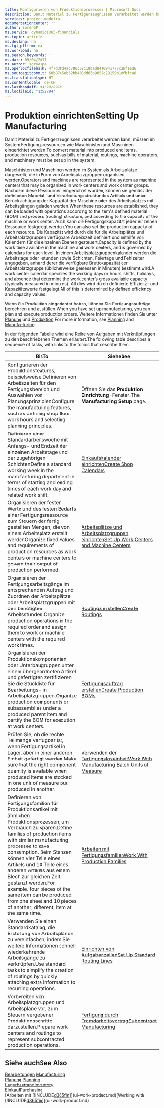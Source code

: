 ```yaml
---
title: Konfigurieren von Produktionsprozessen | Microsoft Docs
description: Damit Material zu Fertigerzeugnissen verarbeitet werden kann, müssen im System Fertigungsressourcen wie Maschinisten und Maschinen eingerichtet werden.
services: project-madeira
documentationcenter: ''
author: SorenGP
ms.service: dynamics365-financials
ms.topic: article
ms.devlang: na
ms.tgt_pltfrm: na
ms.workload: na
ms.search.keywords: ''
ms.date: 09/04/2017
ms.author: sgroespe
ms.openlocfilehash: 4f7d38d4ac786c58c19bad8480941777c2bf1ed6
ms.sourcegitcommit: 60b87e5eb32bb408dd65b9855c29159b1dfbfca8
ms.translationtype: HT
ms.contentlocale: de-CH
ms.lasthandoff: 04/29/2019
ms.locfileid: "1252794"
---
```

# <a name="setting-up-manufacturing"></a><span data-ttu-id="d0e5e-103">Produktion einrichten</span><span class="sxs-lookup"><span data-stu-id="d0e5e-103">Setting Up Manufacturing</span></span>
<span data-ttu-id="d0e5e-104">Damit Material zu Fertigerzeugnissen verarbeitet werden kann, müssen im System Fertigungsressourcen wie Maschinisten und Maschinen eingerichtet werden.</span><span class="sxs-lookup"><span data-stu-id="d0e5e-104">To convert material into produced end items, production resources, such as bills of material, routings, machine operators, and machinery must be set up in the system.</span></span>

<span data-ttu-id="d0e5e-105">Maschinisten und Maschinen werden im System als Arbeitsplätze dargestellt, die in Form von Arbeitsplatzgruppen organisiert werden.</span><span class="sxs-lookup"><span data-stu-id="d0e5e-105">Operators and machines are represented in the system as machine centers that may be organized in work centers and work center groups.</span></span> <span data-ttu-id="d0e5e-106">Nachdem diese Ressourcen eingerichtet wurden, können sie gemäss der definierten  Material- und Verarbeitungsstruktur des Artikels und unter Berücksichtigung der Kapazität der Maschine oder des Arbeitsplatzes mit Arbeitsgängen geladen werden.</span><span class="sxs-lookup"><span data-stu-id="d0e5e-106">When these resources are established, they can be loaded with operations according to the item's defined material (BOM) and process (routing) structure, and according to the capacity of the machine or work center.</span></span> <span data-ttu-id="d0e5e-107">Auch kann die Fertigungskapazität jeder einzelnen Ressource festgelegt werden.</span><span class="sxs-lookup"><span data-stu-id="d0e5e-107">You can also set the production capacity of each resource.</span></span> <span data-ttu-id="d0e5e-108">Die Kapazität wird durch die für die Arbeitsplätze und Arbeitsplatzgruppen verfügbare Arbeitszeit definiert und mithilfe von Kalendern für die einzelnen Ebenen gesteuert.</span><span class="sxs-lookup"><span data-stu-id="d0e5e-108">Capacity is defined by the work time available in the machine and work centers, and is governed by calendars for each level.</span></span> <span data-ttu-id="d0e5e-109">In einem Arbeitsplatzgruppenkalender werden die Arbeitstage oder -stunden sowie Schichten, Feiertage und Fehlzeiten angegeben, anhand derer die verfügbare Bruttokapazität der Arbeitsplatzgruppe (üblicherweise gemessen in Minuten) bestimmt wird.</span><span class="sxs-lookup"><span data-stu-id="d0e5e-109">A work center calendar specifies the working days or hours, shifts, holidays, and absence that determine the work center’s gross available capacity (typically measured in minutes).</span></span> <span data-ttu-id="d0e5e-110">All dies wird durch definierte Effizienz- und Kapazitätswerte festgelegt.</span><span class="sxs-lookup"><span data-stu-id="d0e5e-110">All of this is determined by defined efficiency and capacity values.</span></span>  

<span data-ttu-id="d0e5e-111">Wenn Sie Produktion eingerichtet haben, können Sie Fertigungsaufträge berechnen und ausfüllen.</span><span class="sxs-lookup"><span data-stu-id="d0e5e-111">When you have set up manufacturing, you can plan and execute production orders.</span></span> <span data-ttu-id="d0e5e-112">Weitere Informationen finden Sie unter [Planung](production-planning.md) und [Produktion](production-manage-manufacturing.md).</span><span class="sxs-lookup"><span data-stu-id="d0e5e-112">For more information, see [Planning](production-planning.md) and [Manufacturing](production-manage-manufacturing.md).</span></span>  

 <span data-ttu-id="d0e5e-113">In der folgenden Tabelle wird eine Reihe von Aufgaben mit Verknüpfungen zu den beschriebenen Themen erläutert.</span><span class="sxs-lookup"><span data-stu-id="d0e5e-113">The following table describes a sequence of tasks, with links to the topics that describe them.</span></span>   

|<span data-ttu-id="d0e5e-114">**Bis**</span><span class="sxs-lookup"><span data-stu-id="d0e5e-114">**To**</span></span>|<span data-ttu-id="d0e5e-115">**Siehe**</span><span class="sxs-lookup"><span data-stu-id="d0e5e-115">**See**</span></span>|  
|------------|-------------|  
|<span data-ttu-id="d0e5e-116">Konfigurieren der Produktionsfeatures, beispielsweise Definieren von Arbeitszeiten für den Fertigungsbereich und Auswählen von Planungsprinzipien</span><span class="sxs-lookup"><span data-stu-id="d0e5e-116">Configure the manufacturing features, such as defining shop floor work hours and selecting planning principles.</span></span>|<span data-ttu-id="d0e5e-117">Öffnen Sie das **Produktion Einrichtung**-Fenster.</span><span class="sxs-lookup"><span data-stu-id="d0e5e-117">The **Manufacturing Setup** page.</span></span>|  
|<span data-ttu-id="d0e5e-118">Definieren einer Standardarbeitswoche mit Anfangs- und Endzeit der einzelnen Arbeitstage und der zugehörigen Schichten</span><span class="sxs-lookup"><span data-stu-id="d0e5e-118">Define a standard working week in the manufacturing department in terms of starting and ending times of each work day and related work shift.</span></span>|[<span data-ttu-id="d0e5e-119">Einkaufskalender einrichten</span><span class="sxs-lookup"><span data-stu-id="d0e5e-119">Create Shop Calendars</span></span>](production-how-to-create-work-center-calendars.md)|  
|<span data-ttu-id="d0e5e-120">Organisieren der festen Werte und des festen Bedarfs einer Fertigungsressource zum Steuern der fertig gestellten Mengen, die von einem Arbeitsplatz erstellt werden</span><span class="sxs-lookup"><span data-stu-id="d0e5e-120">Organize fixed values and requirements of production resources as work centers or machine centers to govern their output of production performed.</span></span>|[<span data-ttu-id="d0e5e-121">Arbeitsplätze und Arbeitsplatzgruppen einrichten</span><span class="sxs-lookup"><span data-stu-id="d0e5e-121">Set Up Work Centers and Machine Centers</span></span>](production-how-to-set-up-work-and-machine-centers.md)|
|<span data-ttu-id="d0e5e-122">Organisieren der Fertigungsarbeitsgänge im entsprechenden Auftrag und Zuordnen der Arbeitsplätze oder Arbeitsplatzgruppen mit den benötigten Arbeitsstunden.</span><span class="sxs-lookup"><span data-stu-id="d0e5e-122">Organize production operations in the required order and assign them to work or machine centers with the required work times.</span></span>|[<span data-ttu-id="d0e5e-123">Routings erstellen</span><span class="sxs-lookup"><span data-stu-id="d0e5e-123">Create Routings</span></span>](production-how-to-create-routings.md)|
|<span data-ttu-id="d0e5e-124">Organisieren der Produktionskomponenten oder Unterbaugruppen unter einem übergeordneten Artikel und gefertigten zertifizieren Sie die Stückliste für Bearbeitungs- in Arbeitsplatzgruppen.</span><span class="sxs-lookup"><span data-stu-id="d0e5e-124">Organize production components or subassemblies under a produced parent item and certify the BOM for execution at work centers.</span></span>|[<span data-ttu-id="d0e5e-125">Fertigungsauftrag erstellen</span><span class="sxs-lookup"><span data-stu-id="d0e5e-125">Create Production BOMs</span></span>](production-how-to-create-production-boms.md)|
|<span data-ttu-id="d0e5e-126">Prüfen Sie, ob die rechte Teilmenge verfügbar ist, wenn Fertigungsartikel in Lager, aber in einer anderen Einheit gefertigt werden.</span><span class="sxs-lookup"><span data-stu-id="d0e5e-126">Make sure that the right component quantity is available when produced items are stocked in one unit of measure but produced in another.</span></span>|[<span data-ttu-id="d0e5e-127">Verwenden der Fertigungsloseinheit</span><span class="sxs-lookup"><span data-stu-id="d0e5e-127">Work With Manufacturing Batch Units of Measure</span></span>](production-how-to-use-the-manufacturing-batch-unit-of-measure.md)|  
|<span data-ttu-id="d0e5e-128">Definieren von Fertigungsfamilien für Produktionsartikel mit ähnlichen Produktionsprozessen, um Verbrauch zu sparen.</span><span class="sxs-lookup"><span data-stu-id="d0e5e-128">Define families of production items with similar manufacturing processes to save consumption.</span></span> <span data-ttu-id="d0e5e-129">Beim Stanzen können vier Teile eines Artikels und 10 Teile eines anderen Artikels aus einem Blech zur gleichen Zeit gestanzt werden.</span><span class="sxs-lookup"><span data-stu-id="d0e5e-129">For example, four pieces of the same item can be produced from one sheet and 10 pieces of another, different, item at the same time.</span></span>|[<span data-ttu-id="d0e5e-130">Arbeiten mit Fertigungsfamilien</span><span class="sxs-lookup"><span data-stu-id="d0e5e-130">Work With Production Families</span></span>](production-how-work-family.md)|
|<span data-ttu-id="d0e5e-131">Verwenden Sie einen Standardkatalog, die Erstellung von Arbeitsplänen zu vereinfachen, indem Sie weitere Informationen schnell wiederkehrende Arbeitsgänge zu verknüpfen.</span><span class="sxs-lookup"><span data-stu-id="d0e5e-131">Use standard tasks to simplify the creation of routings by quickly attaching extra information to recurring operations.</span></span>|[<span data-ttu-id="d0e5e-132">Einrichten von Aufgabenzeilen</span><span class="sxs-lookup"><span data-stu-id="d0e5e-132">Set Up Standard Routing Lines</span></span>](production-how-set-up-standard-routing-lines.md)|  
|<span data-ttu-id="d0e5e-133">Vorbereiten von Arbeitsplatzgruppen und Arbeitspläne vor, zum Steuern vergebener Produktionsschritte darzustellen.</span><span class="sxs-lookup"><span data-stu-id="d0e5e-133">Prepare work centers and routings to represent subcontracted production operations.</span></span>|[<span data-ttu-id="d0e5e-134">Fertigung durch Fremdarbeitsvertrag</span><span class="sxs-lookup"><span data-stu-id="d0e5e-134">Subcontract Manufacturing</span></span>](production-how-to-subcontract-manufacturing.md)|  

## <a name="see-also"></a><span data-ttu-id="d0e5e-135">Siehe auch</span><span class="sxs-lookup"><span data-stu-id="d0e5e-135">See Also</span></span>
<span data-ttu-id="d0e5e-136">[Bearbeitungen](production-manage-manufacturing.md)  </span><span class="sxs-lookup"><span data-stu-id="d0e5e-136">[Manufacturing](production-manage-manufacturing.md)  </span></span>  
<span data-ttu-id="d0e5e-137">[Planung](production-planning.md) </span><span class="sxs-lookup"><span data-stu-id="d0e5e-137">[Planning](production-planning.md) </span></span>  
[<span data-ttu-id="d0e5e-138">Lagerbesttand</span><span class="sxs-lookup"><span data-stu-id="d0e5e-138">Inventory</span></span>](inventory-manage-inventory.md)  
[<span data-ttu-id="d0e5e-139">Einkauf</span><span class="sxs-lookup"><span data-stu-id="d0e5e-139">Purchasing</span></span>](purchasing-manage-purchasing.md)  
<span data-ttu-id="d0e5e-140">[Arbeiten mit [!INCLUDE[d365fin](includes/d365fin_md.md)]](ui-work-product.md)</span><span class="sxs-lookup"><span data-stu-id="d0e5e-140">[Working with [!INCLUDE[d365fin](includes/d365fin_md.md)]](ui-work-product.md)</span></span>

